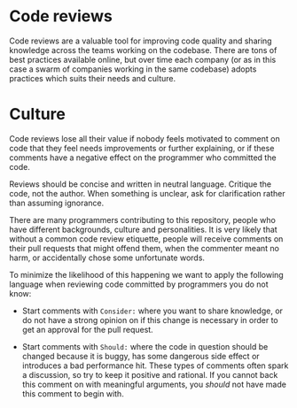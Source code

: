 # Code reviews

Code reviews are a valuable tool for improving code quality and sharing 
knowledge across the teams working on the codebase. There are tons of 
best practices available online, but over time each company (or as in this case
a swarm of companies working in the same codebase) adopts practices which
suits their needs and culture. 

# Culture

Code reviews lose all their value if nobody feels motivated to comment on code
that they feel needs improvements or further explaining, or if these comments 
have a negative effect on the programmer who committed the code. 

Reviews should be concise and written in neutral language. Critique the code, 
not the author. When something is unclear, ask for clarification rather than 
assuming ignorance.  

There are many programmers contributing to this repository, people who have 
different backgrounds, culture and personalities. It is very likely that without
a common code review etiquette, people will receive comments on their pull 
requests that might offend them, when the commenter meant no harm, or 
accidentally chose some unfortunate words.

To minimize the likelihood of this happening we want to apply the following 
language when reviewing code committed by programmers you do not know:

* Start comments with `Consider:` where you want to share knowledge, or do not 
have a strong opinion on if this change is necessary in order to get an approval
for the pull request.

* Start comments with `Should:` where the code in question should be changed 
because it is buggy, has some dangerous side effect or introduces a bad 
performance hit. These types of comments often spark a discussion, so try to 
keep it positive and rational. If you cannot back this comment on with 
meaningful arguments, you *should* not have made this comment to begin with. 

  
